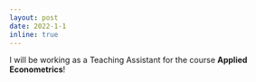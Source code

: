 ```yaml
---
layout: post
date: 2022-1-1
inline: true
---
```


I will be working as a Teaching Assistant for the course <b> Applied Econometrics</b>!
